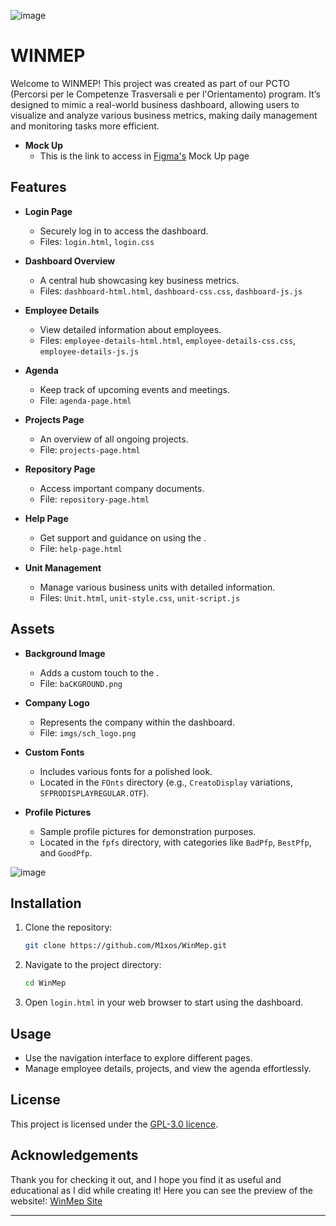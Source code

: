 ![image](https://github.com/M1xos/WinMep/assets/137094858/bca7c2d9-a75f-4c39-843d-312b48260bfb)
# WINMEP

Welcome to WINMEP! This project was created as part of our PCTO (Percorsi per le Competenze Trasversali e per l'Orientamento) program. It’s designed to mimic a real-world business dashboard, allowing users to visualize and analyze various business metrics, making daily management and monitoring tasks more efficient.


- **Mock Up**
    - This is the link to access in [Figma's](https://www.figma.com/design/wgrm4KUl2RcBqfWWY9gO5k/Test-Grafico-Online?node-id=0-1&t=jHSIuJUYMdiKylVm-1) Mock Up page
## Features

- **Login Page**
  - Securely log in to access the dashboard.
  - Files: `login.html`, `login.css`

- **Dashboard Overview**
  - A central hub showcasing key business metrics.
  - Files: `dashboard-html.html`, `dashboard-css.css`, `dashboard-js.js`

- **Employee Details**
  - View detailed information about employees.
  - Files: `employee-details-html.html`, `employee-details-css.css`, `employee-details-js.js`

- **Agenda**
  - Keep track of upcoming events and meetings.
  - File: `agenda-page.html`

- **Projects Page**
  - An overview of all ongoing projects.
  - File: `projects-page.html`

- **Repository Page**
  - Access important company documents.
  - File: `repository-page.html`

- **Help Page**
  - Get support and guidance on using the .
  - File: `help-page.html`

- **Unit Management**
  - Manage various business units with detailed information.
  - Files: `Unit.html`, `unit-style.css`, `unit-script.js`

## Assets

- **Background Image**
  - Adds a custom touch to the .
  - File: `baCKGROUND.png`

- **Company Logo**
  - Represents the company within the dashboard.
  - File: `imgs/sch_logo.png`

- **Custom Fonts**
  - Includes various fonts for a polished look.
  - Located in the `FOnts` directory (e.g., `CreatoDisplay` variations, `SFPRODISPLAYREGULAR.OTF`).

- **Profile Pictures**
  - Sample profile pictures for demonstration purposes.
  - Located in the `fpfs` directory, with categories like `BadPfp`, `BestPfp`, and `GoodPfp`.

![image](https://github.com/M1xos/WinMep/assets/137094858/a47ba264-9209-459e-a3bb-bb8d408ec4fa)


## Installation

1. Clone the repository:
   ```bash
   git clone https://github.com/M1xos/WinMep.git
   ```
2. Navigate to the project directory:
   ```bash
   cd WinMep
   ```
3. Open `login.html` in your web browser to start using the dashboard.

## Usage

- Use the navigation interface to explore different pages.
- Manage employee details, projects, and view the agenda effortlessly.

## License

This project is licensed under the [GPL-3.0 licence](https://github.com/M1xos/WinMep/tree/main?tab=GPL-3.0-1-ov-file#).

## Acknowledgements

Thank you for checking it out, and I hope you find it as useful and educational as I did while creating it!
Here you can see the preview of the website!: [WinMep Site](https://m1xos.github.io/WinMep/login.html)

---

